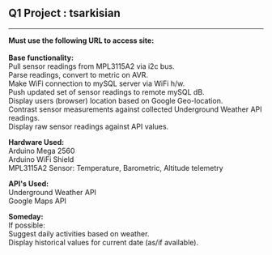 ## Q1 Project : tsarkisian
***
**Must use the following URL to access site:**   
[](https://www.dive-booking.com/q1/q1project/index.html)      
**Base functionality:**  
Pull sensor readings from MPL3115A2 via i2c bus.  
Parse readings, convert to metric on AVR.  
Make WiFi connection to mySQL server via WiFi h/w.    
Push updated set of sensor readings to remote mySQL dB.  
Display users (browser) location based on Google Geo-location.  
Contrast sensor measurements against collected Underground Weather API readings.  
Display raw sensor readings against API values.  

**Hardware Used:**    
Arduino Mega 2560  
Arduino WiFi Shield  
MPL3115A2 Sensor: Temperature, Barometric, Altitude telemetry  

**API's Used:**   
Underground Weather API  
Google Maps API  

**Someday:**  
If possible:  
Suggest daily activities based on weather.  
Display historical values for current date (as/if available).  

